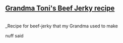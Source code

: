 ## [Grandma Toni's Beef Jerky recipe](https://www.allrecipes.com/personal-recipe/64772457/grandma-tonis-beef-jerky/)  
</br>
_Recipe for beef-jerky that my Grandma used to make  

nuff said  
